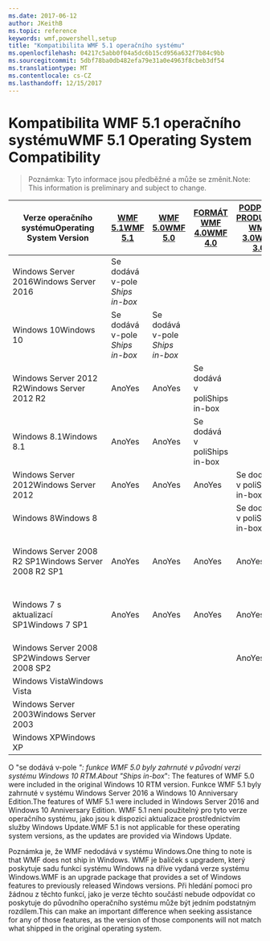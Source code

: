 ```yaml
---
ms.date: 2017-06-12
author: JKeithB
ms.topic: reference
keywords: wmf,powershell,setup
title: "Kompatibilita WMF 5.1 operačního systému"
ms.openlocfilehash: 04217c5abb0f04a5dc6b15cd956a632f7b84c9bb
ms.sourcegitcommit: 5dbf78ba0db482efa79e31a0e4963f8cbeb3df54
ms.translationtype: MT
ms.contentlocale: cs-CZ
ms.lasthandoff: 12/15/2017
---
```

# <a name="wmf-51-operating-system-compatibility"></a><span data-ttu-id="42cf5-103">Kompatibilita WMF 5.1 operačního systému</span><span class="sxs-lookup"><span data-stu-id="42cf5-103">WMF 5.1 Operating System Compatibility</span></span> #

> <span data-ttu-id="42cf5-104">Poznámka: Tyto informace jsou předběžné a může se změnit.</span><span class="sxs-lookup"><span data-stu-id="42cf5-104">Note: This information is preliminary and subject to change.</span></span>

| <span data-ttu-id="42cf5-105">Verze operačního systému</span><span class="sxs-lookup"><span data-stu-id="42cf5-105">Operating System Version</span></span> | [<span data-ttu-id="42cf5-106">WMF 5.1</span><span class="sxs-lookup"><span data-stu-id="42cf5-106">WMF 5.1</span></span>](https://aka.ms/wmf51download) | [<span data-ttu-id="42cf5-107">WMF 5.0</span><span class="sxs-lookup"><span data-stu-id="42cf5-107">WMF 5.0</span></span>](https://aka.ms/wmf5download) | [<span data-ttu-id="42cf5-108">FORMÁT WMF 4.0</span><span class="sxs-lookup"><span data-stu-id="42cf5-108">WMF 4.0</span></span>](https://aka.ms/wmf4download) |  [<span data-ttu-id="42cf5-109">PODPORA PRODUKTU WMF 3.0</span><span class="sxs-lookup"><span data-stu-id="42cf5-109">WMF 3.0</span></span>](https://aka.ms/wmf3download) | [<span data-ttu-id="42cf5-110">WMF 2.0</span><span class="sxs-lookup"><span data-stu-id="42cf5-110">WMF 2.0</span></span>](https://aka.ms/wmf2download) |
| ------------------------ | ----------- | ----------- | ----------- | ------------ |  ------------- |
| <span data-ttu-id="42cf5-111">Windows Server 2016</span><span class="sxs-lookup"><span data-stu-id="42cf5-111">Windows Server 2016</span></span> | <span data-ttu-id="42cf5-112">Se dodává v-pole *</span><span class="sxs-lookup"><span data-stu-id="42cf5-112">Ships in-box*</span></span> |  |  |  |  |
| <span data-ttu-id="42cf5-113">Windows 10</span><span class="sxs-lookup"><span data-stu-id="42cf5-113">Windows 10</span></span> | <span data-ttu-id="42cf5-114">Se dodává v-pole *</span><span class="sxs-lookup"><span data-stu-id="42cf5-114">Ships in-box*</span></span> | <span data-ttu-id="42cf5-115">Se dodává v-pole *</span><span class="sxs-lookup"><span data-stu-id="42cf5-115">Ships in-box*</span></span>  | | | |  
| <span data-ttu-id="42cf5-116">Windows Server 2012 R2</span><span class="sxs-lookup"><span data-stu-id="42cf5-116">Windows Server 2012 R2</span></span>| <span data-ttu-id="42cf5-117">Ano</span><span class="sxs-lookup"><span data-stu-id="42cf5-117">Yes</span></span> | <span data-ttu-id="42cf5-118">Ano</span><span class="sxs-lookup"><span data-stu-id="42cf5-118">Yes</span></span> | <span data-ttu-id="42cf5-119">Se dodává v poli</span><span class="sxs-lookup"><span data-stu-id="42cf5-119">Ships in-box</span></span> |  |  |
| <span data-ttu-id="42cf5-120">Windows 8.1</span><span class="sxs-lookup"><span data-stu-id="42cf5-120">Windows 8.1</span></span> | <span data-ttu-id="42cf5-121">Ano</span><span class="sxs-lookup"><span data-stu-id="42cf5-121">Yes</span></span> | <span data-ttu-id="42cf5-122">Ano</span><span class="sxs-lookup"><span data-stu-id="42cf5-122">Yes</span></span> |  <span data-ttu-id="42cf5-123">Se dodává v poli</span><span class="sxs-lookup"><span data-stu-id="42cf5-123">Ships in-box</span></span> |  |  |
| <span data-ttu-id="42cf5-124">Windows Server 2012</span><span class="sxs-lookup"><span data-stu-id="42cf5-124">Windows Server 2012</span></span> | <span data-ttu-id="42cf5-125">Ano</span><span class="sxs-lookup"><span data-stu-id="42cf5-125">Yes</span></span> | <span data-ttu-id="42cf5-126">Ano</span><span class="sxs-lookup"><span data-stu-id="42cf5-126">Yes</span></span> | <span data-ttu-id="42cf5-127">Ano</span><span class="sxs-lookup"><span data-stu-id="42cf5-127">Yes</span></span> |  <span data-ttu-id="42cf5-128">Se dodává v poli</span><span class="sxs-lookup"><span data-stu-id="42cf5-128">Ships in-box</span></span> | |
| <span data-ttu-id="42cf5-129">Windows 8</span><span class="sxs-lookup"><span data-stu-id="42cf5-129">Windows 8</span></span> |  |  |  | <span data-ttu-id="42cf5-130">Se dodává v poli</span><span class="sxs-lookup"><span data-stu-id="42cf5-130">Ships in-box</span></span> | |
| <span data-ttu-id="42cf5-131">Windows Server 2008 R2 SP1</span><span class="sxs-lookup"><span data-stu-id="42cf5-131">Windows Server 2008 R2 SP1</span></span> | <span data-ttu-id="42cf5-132">Ano</span><span class="sxs-lookup"><span data-stu-id="42cf5-132">Yes</span></span> | <span data-ttu-id="42cf5-133">Ano</span><span class="sxs-lookup"><span data-stu-id="42cf5-133">Yes</span></span> | <span data-ttu-id="42cf5-134">Ano</span><span class="sxs-lookup"><span data-stu-id="42cf5-134">Yes</span></span> |  <span data-ttu-id="42cf5-135">Ano</span><span class="sxs-lookup"><span data-stu-id="42cf5-135">Yes</span></span>| <span data-ttu-id="42cf5-136">Se dodává v poli</span><span class="sxs-lookup"><span data-stu-id="42cf5-136">Ships in-box</span></span> |
| <span data-ttu-id="42cf5-137">Windows 7 s aktualizací SP1</span><span class="sxs-lookup"><span data-stu-id="42cf5-137">Windows 7 SP1</span></span>  | <span data-ttu-id="42cf5-138">Ano</span><span class="sxs-lookup"><span data-stu-id="42cf5-138">Yes</span></span> | <span data-ttu-id="42cf5-139">Ano</span><span class="sxs-lookup"><span data-stu-id="42cf5-139">Yes</span></span> | <span data-ttu-id="42cf5-140">Ano</span><span class="sxs-lookup"><span data-stu-id="42cf5-140">Yes</span></span> | <span data-ttu-id="42cf5-141">Ano</span><span class="sxs-lookup"><span data-stu-id="42cf5-141">Yes</span></span> | <span data-ttu-id="42cf5-142">Se dodává v poli</span><span class="sxs-lookup"><span data-stu-id="42cf5-142">Ships in-box</span></span> |
| <span data-ttu-id="42cf5-143">Windows Server 2008 SP2</span><span class="sxs-lookup"><span data-stu-id="42cf5-143">Windows Server 2008 SP2</span></span> | | | | <span data-ttu-id="42cf5-144">Ano</span><span class="sxs-lookup"><span data-stu-id="42cf5-144">Yes</span></span> | <span data-ttu-id="42cf5-145">Ano</span><span class="sxs-lookup"><span data-stu-id="42cf5-145">Yes</span></span> |
| <span data-ttu-id="42cf5-146">Windows Vista</span><span class="sxs-lookup"><span data-stu-id="42cf5-146">Windows Vista</span></span> | | | | | <span data-ttu-id="42cf5-147">Ano</span><span class="sxs-lookup"><span data-stu-id="42cf5-147">Yes</span></span> |
| <span data-ttu-id="42cf5-148">Windows Server 2003</span><span class="sxs-lookup"><span data-stu-id="42cf5-148">Windows Server 2003</span></span>| | | |  | <span data-ttu-id="42cf5-149">Ano</span><span class="sxs-lookup"><span data-stu-id="42cf5-149">Yes</span></span> |
| <span data-ttu-id="42cf5-150">Windows XP</span><span class="sxs-lookup"><span data-stu-id="42cf5-150">Windows XP</span></span> | | | |  | <span data-ttu-id="42cf5-151">Ano</span><span class="sxs-lookup"><span data-stu-id="42cf5-151">Yes</span></span> |


<span data-ttu-id="42cf5-152">O "se dodává v-pole *": funkce WMF 5.0 byly zahrnuté v původní verzi systému Windows 10 RTM.</span><span class="sxs-lookup"><span data-stu-id="42cf5-152">About "Ships in-box*": The features of WMF 5.0 were included in the original Windows 10 RTM version.</span></span>
<span data-ttu-id="42cf5-153">Funkce WMF 5.1 byly zahrnuté v systému Windows Server 2016 a Windows 10 Anniversary Edition.</span><span class="sxs-lookup"><span data-stu-id="42cf5-153">The features of WMF 5.1 were included in Windows Server 2016 and Windows 10 Anniversary Edition.</span></span> <span data-ttu-id="42cf5-154">WMF 5.1 není použitelný pro tyto verze operačního systému, jako jsou k dispozici aktualizace prostřednictvím služby Windows Update.</span><span class="sxs-lookup"><span data-stu-id="42cf5-154">WMF 5.1 is not applicable for these operating system versions, as the updates are provided via Windows Update.</span></span>


<span data-ttu-id="42cf5-155">Poznámka je, že WMF nedodává v systému Windows.</span><span class="sxs-lookup"><span data-stu-id="42cf5-155">One thing to note is that WMF does not ship in Windows.</span></span> <span data-ttu-id="42cf5-156">WMF je balíček s upgradem, který poskytuje sadu funkcí systému Windows na dříve vydaná verze systému Windows.</span><span class="sxs-lookup"><span data-stu-id="42cf5-156">WMF is an upgrade package that provides a set of Windows features to previously released Windows versions.</span></span> <span data-ttu-id="42cf5-157">Při hledání pomoci pro žádnou z těchto funkcí, jako je verze těchto součástí nebude odpovídat co poskytuje do původního operačního systému může být jedním podstatným rozdílem.</span><span class="sxs-lookup"><span data-stu-id="42cf5-157">This can make an important difference when seeking assistance for any of those features, as the version of those components will not match what shipped in the original operating system.</span></span>

